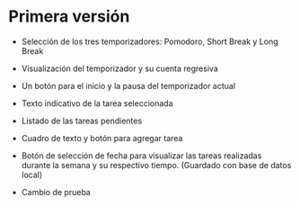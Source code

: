 # Primera versión 

* Selección de los tres temporizadores: Pomodoro, Short Break y Long Break
* Visualización del temporizador y su cuenta regresiva
* Un botón para el inicio y la pausa del temporizador actual
* Texto indicativo de la tarea seleccionada
* Listado de las tareas pendientes
* Cuadro de texto y botón para agregar tarea
* Botón de selección de fecha para visualizar las tareas realizadas durante la semana y su respectivo tiempo. (Guardado con base de datos local)

* Cambio de prueba 
